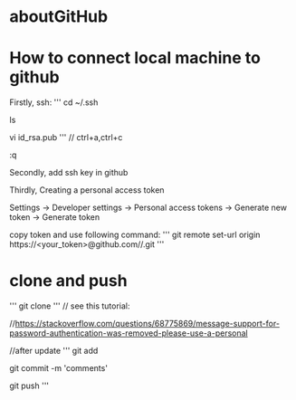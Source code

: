 # aboutGitHub

# How to connect local machine to github

Firstly, ssh:
'''
cd ~/.ssh

ls

vi id_rsa.pub
'''
// ctrl+a,ctrl+c

:q

Secondly, add ssh key in github

Thirdly, Creating a personal access token

Settings -> Developer settings -> Personal access tokens -> Generate new token -> Generate token

copy token and use following command:
'''
git remote set-url origin  https://<your_token>@github.com/<USERNAME>/<REPO>.git
'''
# clone and push
'''
git clone <URL>
'''
// see this tutorial:

//https://stackoverflow.com/questions/68775869/message-support-for-password-authentication-was-removed-please-use-a-personal

//after update
'''
git add <fileName>

git commit -m 'comments'

git push
'''

